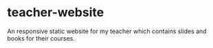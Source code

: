 # teacher-website
An responsive static website for my teacher which contains slides and books for their courses.
